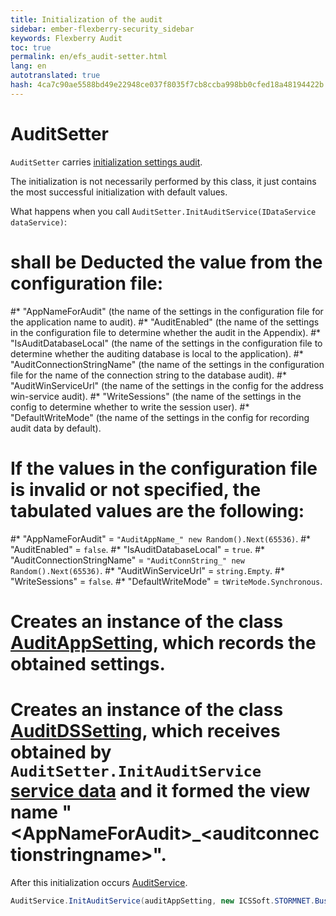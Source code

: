 ```yaml
--- 
title: Initialization of the audit 
sidebar: ember-flexberry-security_sidebar 
keywords: Flexberry Audit 
toc: true 
permalink: en/efs_audit-setter.html 
lang: en 
autotranslated: true 
hash: 4ca7c90ae5588bd49e22948ce037f8035f7cb8ccba998bb0cfed18a48194422b 
--- 
```


# AuditSetter 

`AuditSetter` carries [initialization settings audit](efs_keep-and-use-audit-settings.html). 

The initialization is not necessarily performed by this class, it just contains the most successful initialization with default values. 

What happens when you call `AuditSetter.InitAuditService(IDataService dataService)`: 
# shall be Deducted the value from the configuration file: 
#* "AppNameForAudit" (the name of the settings in the configuration file for the application name to audit). 
#* "AuditEnabled" (the name of the settings in the configuration file to determine whether the audit in the Appendix). 
#* "IsAuditDatabaseLocal" (the name of the settings in the configuration file to determine whether the auditing database is local to the application). 
#* "AuditConnectionStringName" (the name of the settings in the configuration file for the name of the connection string to the database audit). 
#* "AuditWinServiceUrl" (the name of the settings in the config for the address win-service audit). 
#* "WriteSessions" (the name of the settings in the config to determine whether to write the session user). 
#* "DefaultWriteMode" (the name of the settings in the config for recording audit data by default). 
# If the values in the configuration file is invalid or not specified, the tabulated values are the following: 
#* "AppNameForAudit" = `"AuditAppName_" new Random().Next(65536)`. 
#* "AuditEnabled" = `false`. 
#* "IsAuditDatabaseLocal" = `true`. 
#* "AuditConnectionStringName" = `"AuditConnString_" new Random().Next(65536)`. 
#* "AuditWinServiceUrl" = `string.Empty`. 
#* "WriteSessions" = `false`. 
#* "DefaultWriteMode" = `tWriteMode.Synchronous`. 
# Creates an instance of the class [AuditAppSetting](efs_keep-and-use-audit-settings.html), which records the obtained settings. 
# Creates an instance of the class [AuditDSSetting](efs_keep-and-use-audit-settings.html), which receives obtained by `AuditSetter.InitAuditService` [service data](fo_sql-data-service.html) and it formed the view name "&lt;AppNameForAudit&gt;_&lt;auditconnectionstringname&gt;". 

After this initialization occurs [AuditService](efs_flexberry-audit-components.html). 
```cs
AuditService.InitAuditService(auditAppSetting, new ICSSoft.STORMNET.Business.Audit.Audit());
``` 



